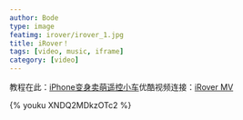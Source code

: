 ```yaml
---
author: Bode
type: image
featimg: irover/irover_1.jpg
title: iRover！
tags: [video, music, iframe]
category: [video]
---
```

教程在此：<a title="" href="http://www.bodesmile.com/1/post/2012/12/iphone.html">iPhone变身卖萌遥控小车</a>优酷视频连接：<a href="http://www.bodesmile.com/1/post/2012/09/irover.html">iRover MV</a>

{% youku XNDQ2MDkzOTc2 %}

